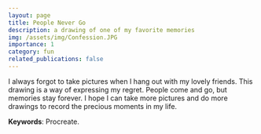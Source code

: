 ```yaml
---
layout: page
title: People Never Go
description: a drawing of one of my favorite memories
img: /assets/img/Confession.JPG
importance: 1
category: fun
related_publications: false
---
```


I always forgot to take pictures when I hang out with my lovely friends. This drawing is a way of expressing my regret.
People come and go, but memories stay forever. I hope I can take more pictures and do more drawings to record the precious moments in my life.

**Keywords**: Procreate.